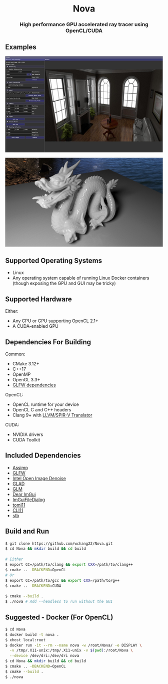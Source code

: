<h1 align='center'>Nova</h1>
<h3 align='center'>High performance GPU accelerated ray tracer using OpenCL/CUDA</h3>

## Examples
<p align="center">
  <img src="examples/fireplace.jpg" alt="fireplace" />
</p>
<p align="center">
  <img src="examples/dragon.jpg" alt="Dragon" />
</p>

## Supported Operating Systems
* Linux
* Any operating system capable of running Linux Docker containers (though exposing the GPU and GUI may be tricky)

## Supported Hardware
Either:
* Any CPU or GPU supporting OpenCL 2.1+
* A CUDA-enabled GPU

## Dependencies For Building
Common:
* CMake 3.12+
* C++17
* OpenMP
* OpenGL 3.3+
* [GLFW dependencies](https://www.glfw.org/docs/3.3/compile.html#compile_deps)

OpenCL:
* OpenCL runtime for your device
* OpenCL C and C++ headers
* Clang 9+ with [LLVM/SPIR-V Translator](https://github.com/KhronosGroup/SPIRV-LLVM-Translator)

CUDA:
* NVIDIA drivers
* CUDA Toolkit

## Included Dependencies
* [Assimp](https://github.com/assimp/assimp)
* [GLFW](https://github.com/glfw/glfw)
* [Intel Open Image Denoise](https://www.openimagedenoise.org/downloads.html)
* [GLAD](https://github.com/Dav1dde/glad)
* [GLM](https://glm.g-truc.net/0.9.9/index.html)
* [Dear ImGui](https://github.com/ocornut/imgui)
* [ImGuiFileDialog](https://github.com/aiekick/ImGuiFileDialog)
* [toml11](https://github.com/ToruNiina/toml11)
* [CLI11](https://github.com/CLIUtils/CLI11)
* [stb](https://github.com/nothings/stb)

## Build and Run

```bash
$ git clone https://github.com/wchang22/Nova.git
$ cd Nova && mkdir build && cd build

# Either
$ export CC=/path/to/clang && export CXX=/path/to/clang++
$ cmake .. -DBACKEND=OpenCL
# Or
$ export CC=/path/to/gcc && export CXX=/path/to/g++
$ cmake .. -DBACKEND=CUDA

$ cmake --build .
$ ./nova # Add --headless to run without the GUI
```

## Suggested - Docker (For OpenCL)

```bash
$ cd Nova
$ docker build -t nova .
$ xhost local:root
$ docker run -it --rm --name nova -w /root/Nova/ -e DISPLAY \
  -v /tmp/.X11-unix:/tmp/.X11-unix -v $(pwd):/root/Nova \
  --device /dev/dri:/dev/dri nova
$ cd Nova && mkdir build && cd build
$ cmake .. -DBACKEND=OpenCL
$ cmake --build .
$ ./nova
```

